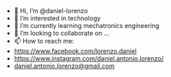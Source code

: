 - 👋 Hi, I’m @daniel-lorenzo
- 👀 I’m interested in technology
- 🌱 I’m currently learning mechatronics engineering
- 💞️ I’m looking to collaborate on ...
- 📫 How to reach me:
-   https://www.facebook.com/lorenzo.daniel
-   https://www.instagram.com/daniel.antonio.lorenzo/
-   daniel.antonio.lorenzo@gmail.com

<!---
daniel-lorenzo/daniel-lorenzo is a ✨ special ✨ repository because its `README.md` (this file) appears on your GitHub profile.
You can click the Preview link to take a look at your changes.
--->
